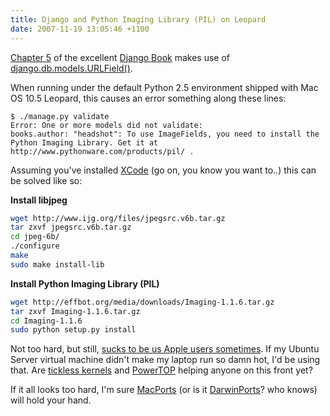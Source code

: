 ```yaml
---
title: Django and Python Imaging Library (PIL) on Leopard
date: 2007-11-19 13:05:46 +1100
---
```


<a href="http://www.djangobook.com/en/beta/chapter05/#cn125">Chapter 5</a> of the excellent <a href="http://www.djangobook.com/">Django Book</a> makes use of <a href="http://www.djangoproject.com/documentation/model-api/#imagefield" title="Django | Model reference | Django Documentation">django.db.models.URLField()</a>.

When running under the default Python 2.5 environment shipped with Mac OS 10.5 Leopard, this causes an error something along these lines:

```text
$ ./manage.py validate
Error: One or more models did not validate:
books.author: "headshot": To use ImageFields, you need to install the Python Imaging Library. Get it at http://www.pythonware.com/products/pil/ .
```

Assuming you've installed <a href="http://developer.apple.com/tools/xcode/" title="Apple XCode">XCode</a> (go on, you know you want to..) this can be solved like so:</p>

<strong>Install libjpeg</strong>

```sh
wget http://www.ijg.org/files/jpegsrc.v6b.tar.gz
tar zxvf jpegsrc.v6b.tar.gz
cd jpeg-6b/
./configure
make
sudo make install-lib
```

<strong>Install Python Imaging Library (PIL)</strong></p>

```sh
wget http://effbot.org/media/downloads/Imaging-1.1.6.tar.gz
tar zxvf Imaging-1.1.6.tar.gz 
cd Imaging-1.1.6
sudo python setup.py install
```

Not too hard, but still, <a href="http://diveintomark.org/archives/2007/11/11/installing-mysql-on-ubuntu" title="Installing MySQL on Ubuntu (the NSFW way) [dive into mark]">sucks to be us Apple users sometimes</a>.  If my Ubuntu Server virtual machine didn't make my laptop run so damn hot, I'd be using that.  Are <a href="http://kerneltrap.org/node/7749" title="Linux:  2.6.21-rc1, Dynticks Merged | KernelTrap">tickless kernels</a> and <a href="http://www.lesswatts.org/projects/powertop/">PowerTOP</a> helping anyone on this front yet?

If it all looks too hard, I'm sure <a href="http://www.macports.org/">MacPorts</a> (or is it <a href="http://darwinports.com/">DarwinPorts</a>? who knows) will hold your hand.
